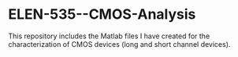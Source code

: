 ELEN-535--CMOS-Analysis
=======================

This repository includes the Matlab files I have created for the characterization of CMOS devices (long and short channel devices).
